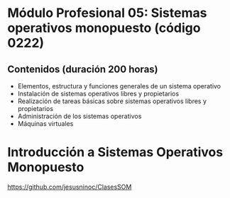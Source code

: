 # Módulo Profesional 05: Sistemas operativos monopuesto (código 0222)
## Contenidos (duración 200 horas)
- Elementos, estructura y funciones generales de un sistema operativo
- Instalación de sistemas operativos libres y propietarios
- Realización de tareas básicas sobre sistemas operativos libres y propietarios
- Administración de los sistemas operativos
- Máquinas virtuales

# Introducción a Sistemas Operativos Monopuesto
https://github.com/jesusninoc/ClasesSOM
